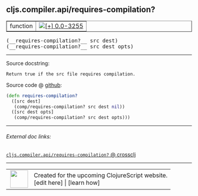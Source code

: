 ## cljs.compiler.api/requires-compilation?



 <table border="1">
<tr>
<td>function</td>
<td><a href="https://github.com/cljsinfo/cljs-api-docs/tree/0.0-3255"><img valign="middle" alt="[+] 0.0-3255" title="Added in 0.0-3255" src="https://img.shields.io/badge/+-0.0--3255-lightgrey.svg"></a> </td>
</tr>
</table>


 <samp>
(__requires-compilation?__ src dest)<br>
</samp>
 <samp>
(__requires-compilation?__ src dest opts)<br>
</samp>

---





Source docstring:

```
Return true if the src file requires compilation.
```


Source code @ [github](https://github.com/clojure/clojurescript/blob/r3269/src/main/clojure/cljs/compiler/api.clj#L35-L40):

```clj
(defn requires-compilation?
  ([src dest]
   (comp/requires-compilation? src dest nil))
  ([src dest opts]
   (comp/requires-compilation? src dest opts)))
```

<!--
Repo - tag - source tree - lines:

 <pre>
clojurescript @ r3269
└── src
    └── main
        └── clojure
            └── cljs
                └── compiler
                    └── <ins>[api.clj:35-40](https://github.com/clojure/clojurescript/blob/r3269/src/main/clojure/cljs/compiler/api.clj#L35-L40)</ins>
</pre>

-->

---



###### External doc links:

[`cljs.compiler.api/requires-compilation?` @ crossclj](http://crossclj.info/fun/cljs.compiler.api/requires-compilation%3F.html)<br>

---

 <table>
<tr><td>
<img valign="middle" align="right" width="48px" src="http://i.imgur.com/Hi20huC.png">
</td><td>
Created for the upcoming ClojureScript website.<br>
[edit here] | [learn how]
</td></tr></table>

[edit here]:https://github.com/cljsinfo/cljs-api-docs/blob/master/cljsdoc/cljs.compiler.api_requires-compilationQMARK.cljsdoc
[learn how]:https://github.com/cljsinfo/cljs-api-docs/wiki/cljsdoc-files

<!--

This information was too distracting to show to readers, but I'll leave it
commented here since it is helpful to:

- pretty-print the data used to generate this document
- and show how to retrieve that data



The API data for this symbol:

```clj
{:ns "cljs.compiler.api",
 :name "requires-compilation?",
 :signature ["[src dest]" "[src dest opts]"],
 :history [["+" "0.0-3255"]],
 :type "function",
 :full-name-encode "cljs.compiler.api_requires-compilationQMARK",
 :source {:code "(defn requires-compilation?\n  ([src dest]\n   (comp/requires-compilation? src dest nil))\n  ([src dest opts]\n   (comp/requires-compilation? src dest opts)))",
          :title "Source code",
          :repo "clojurescript",
          :tag "r3269",
          :filename "src/main/clojure/cljs/compiler/api.clj",
          :lines [35 40]},
 :full-name "cljs.compiler.api/requires-compilation?",
 :docstring "Return true if the src file requires compilation."}

```

Retrieve the API data for this symbol:

```clj
;; from Clojure REPL
(require '[clojure.edn :as edn])
(-> (slurp "https://raw.githubusercontent.com/cljsinfo/cljs-api-docs/catalog/cljs-api.edn")
    (edn/read-string)
    (get-in [:symbols "cljs.compiler.api/requires-compilation?"]))
```

-->
